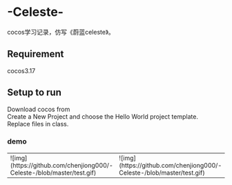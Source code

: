 # -Celeste-
cocos学习记录，仿写《蔚蓝celeste》。  
## Requirement  
cocos3.17
## Setup to run  
Download cocos from [](www.cocos.com)  
Create a New Project and choose the Hello World project template.  
Replace files in class.  

### demo  
<table><tr>
<td>![img](https://github.com/chenjiong000/-Celeste-/blob/master/test.gif)</td>
<td>![img](https://github.com/chenjiong000/-Celeste-/blob/master/test.gif)</td>
</tr></table> 
 
